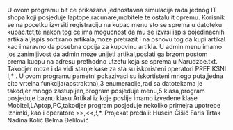 U ovom programu bit ce prikazana jednostavna simulacija rada jednog IT shopa koji posjeduje laptope,racunare,mobitele te ostalu it opremu.
Korisnik se na pocetku izvrsiti registraciju na kupac menu sto se sprema u datoteku kupac.tct,te nakon tog ce ima mogucnost da mu se izvrsi
 ispis pojedinacnih artikalal,ispis sortirano artikala,moze pretrazit i na osnovu tog da kupi artikal kao i naravno da posebna opcija za kupovinu artikla.
U admin menu imamo jos zanimljivost da admin moze unijeti artikal,poslati ga brzom postom prema kucpu na adresu prethodno utzetu koja se sprema u Narudzbe.txt.
Takodjer moze i da vidi stanje kase za sta su iskoristeni operatori PREFIKSNI !,* . U ovom programu pametni pokazivaci su iskortisteni mnogo puta,jedna cito vrtelna 
funkcija(apstraktna),3 enumeracije,rad sa datotekama je takodjer mnogo zastupljen,program posjeduje menu,5 klasa,program posjeduje baznu klasu Artikal iz koje poslije 
imamo izvedene klase Mobitel,LAptop,PC,takodjer program posjeduje  nekoliko primejra upotrebe iznimki, kao i operatore >>,<<,!,*. 
 	Projekat predali:
   	 Husein Čišić
  	 Faris Trtak
  	 Nadina Kolić
  	 Belma Đelilović
